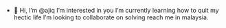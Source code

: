 - 👋 Hi, I’m @ajiq
I’m interested in you 
I’m currently learning how to quit my hectic life
I’m looking to collaborate on solving 
reach me in malaysia.

<!---
ajiq/ajiq is a ✨ special ✨ repository because its `README.md` (this file) appears on your GitHub profile.
You can click the Preview link to take a look at your changes.
--->
